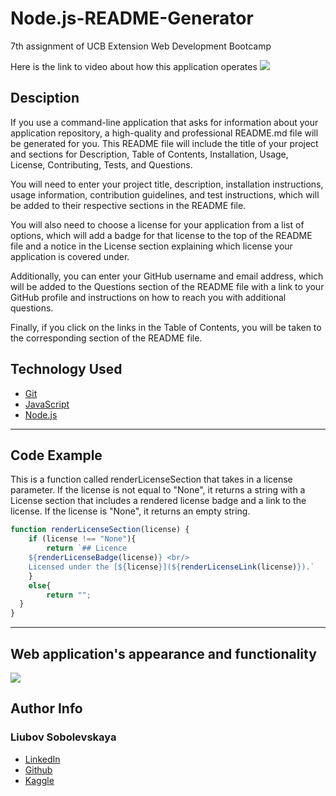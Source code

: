 # Node.js-README-Generator
7th assignment of UCB Extension Web Development Bootcamp

Here is the link to video about how this application operates ![](todo)

## Desciption
If you use a command-line application that asks for information about your application repository, a high-quality and professional README.md file will be generated for you. This README file will include the title of your project and sections for Description, Table of Contents, Installation, Usage, License, Contributing, Tests, and Questions.

You will need to enter your project title, description, installation instructions, usage information, contribution guidelines, and test instructions, which will be added to their respective sections in the README file.

You will also need to choose a license for your application from a list of options, which will add a badge for that license to the top of the README file and a notice in the License section explaining which license your application is covered under.

Additionally, you can enter your GitHub username and email address, which will be added to the Questions section of the README file with a link to your GitHub profile and instructions on how to reach you with additional questions.

Finally, if you click on the links in the Table of Contents, you will be taken to the corresponding section of the README file.

## Technology Used 
   
* [Git](https://git-scm.com/)   
* [JavaScript](https://www.javascript.com/)   
* [Node.js](https://nodejs.dev/)


__________________________

## Code Example

This is a function called renderLicenseSection that takes in a license parameter. If the license is not equal to "None", it returns a string with a License section that includes a rendered license badge and a link to the license. If the license is "None", it returns an empty string.

```javascript
function renderLicenseSection(license) {
    if (license !== "None"){
        return `## Licence
    ${renderLicenseBadge(license)} <br/>
    Licensed under the [${license}](${renderLicenseLink(license)}).`
    }
    else{
        return "";
  }
}
```
____________________________________

## Web application's appearance and functionality

![](todo)

## Author Info

### Liubov Sobolevskaya
* [LinkedIn](https://www.linkedin.com/in/liubov-sobolevskaya-45756a101/)
* [Github](https://github.com/LiubovSobolevskaya)
* [Kaggle](https://www.kaggle.com/lyubovsobolevskaya)









